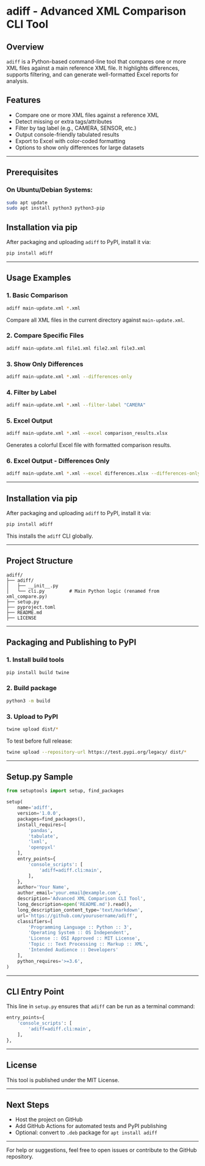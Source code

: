 # adiff - Advanced XML Comparison CLI Tool

## Overview

`adiff` is a Python-based command-line tool that compares one or more XML files against a main reference XML file. It highlights differences, supports filtering, and can generate well-formatted Excel reports for analysis.

## Features

* Compare one or more XML files against a reference XML
* Detect missing or extra tags/attributes
* Filter by tag label (e.g., CAMERA, SENSOR, etc.)
* Output console-friendly tabulated results
* Export to Excel with color-coded formatting
* Options to show only differences for large datasets

---

## Prerequisites

### On Ubuntu/Debian Systems:

```bash
sudo apt update
sudo apt install python3 python3-pip

```

## Installation via pip

After packaging and uploading `adiff` to PyPI, install it via:

```bash
pip install adiff
```
---

## Usage Examples

### 1. Basic Comparison

```bash
adiff main-update.xml *.xml
```

Compare all XML files in the current directory against `main-update.xml`.

### 2. Compare Specific Files

```bash
adiff main-update.xml file1.xml file2.xml file3.xml
```

### 3. Show Only Differences

```bash
adiff main-update.xml *.xml --differences-only
```

### 4. Filter by Label

```bash
adiff main-update.xml *.xml --filter-label "CAMERA"
```

### 5. Excel Output

```bash
adiff main-update.xml *.xml --excel comparison_results.xlsx
```

Generates a colorful Excel file with formatted comparison results.

### 6. Excel Output - Differences Only

```bash
adiff main-update.xml *.xml --excel differences.xlsx --differences-only
```

---

## Installation via pip

After packaging and uploading `adiff` to PyPI, install it via:

```bash
pip install adiff
```

This installs the `adiff` CLI globally.

---

## Project Structure

```
adiff/
├── adiff/
│   ├── __init__.py
│   └── cli.py         # Main Python logic (renamed from xml_compare.py)
├── setup.py
├── pyproject.toml
├── README.md
├── LICENSE
```

---

## Packaging and Publishing to PyPI

### 1. Install build tools

```bash
pip install build twine
```

### 2. Build package

```bash
python3 -m build
```

### 3. Upload to PyPI

```bash
twine upload dist/*
```

To test before full release:

```bash
twine upload --repository-url https://test.pypi.org/legacy/ dist/*
```

---

## Setup.py Sample

```python
from setuptools import setup, find_packages

setup(
    name='adiff',
    version='1.0.0',
    packages=find_packages(),
    install_requires=[
        'pandas',
        'tabulate',
        'lxml',
        'openpyxl'
    ],
    entry_points={
        'console_scripts': [
            'adiff=adiff.cli:main',
        ],
    },
    author='Your Name',
    author_email='your.email@example.com',
    description='Advanced XML Comparison CLI Tool',
    long_description=open('README.md').read(),
    long_description_content_type='text/markdown',
    url='https://github.com/yourusername/adiff',
    classifiers=[
        'Programming Language :: Python :: 3',
        'Operating System :: OS Independent',
        'License :: OSI Approved :: MIT License',
        'Topic :: Text Processing :: Markup :: XML',
        'Intended Audience :: Developers'
    ],
    python_requires='>=3.6',
)
```

---

## CLI Entry Point

This line in `setup.py` ensures that `adiff` can be run as a terminal command:

```python
entry_points={
    'console_scripts': [
        'adiff=adiff.cli:main',
    ],
},
```

---

## License

This tool is published under the MIT License.

---

## Next Steps

* Host the project on GitHub
* Add GitHub Actions for automated tests and PyPI publishing
* Optional: convert to `.deb` package for `apt install adiff`

---

For help or suggestions, feel free to open issues or contribute to the GitHub repository.
